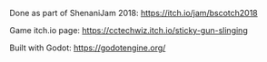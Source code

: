 Done as part of ShenaniJam 2018:
https://itch.io/jam/bscotch2018

Game itch.io page:
https://cctechwiz.itch.io/sticky-gun-slinging

Built with Godot:
https://godotengine.org/
